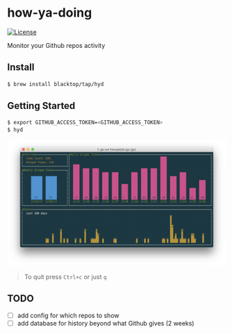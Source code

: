 how-ya-doing
============

[![License](https://img.shields.io/badge/licence-Apache%202.0-blue.svg)](http://www.apache.org/licenses/LICENSE-2.0)

Monitor your Github repos activity

Install
-------

```bash
$ brew install blacktop/tap/hyd
```

Getting Started
---------------

```bash
$ export GITHUB_ACCESS_TOKEN=<GITHUB_ACCESS_TOKEN>
$ hyd
```

![screen](https://github.com/blacktop/how-ya-doing/raw/master/screen-shot.png)

> To quit press `Ctrl+c` or just `q`

TODO
----

-	[ ] add config for which repos to show
-	[ ] add database for history beyond what Github gives (2 weeks)
